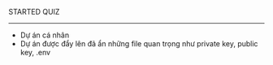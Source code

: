 STARTED QUIZ
______________
- Dự án cá nhân
- Dự án được đẩy lên đã ẩn những file quan trọng như private key, public key, .env 
